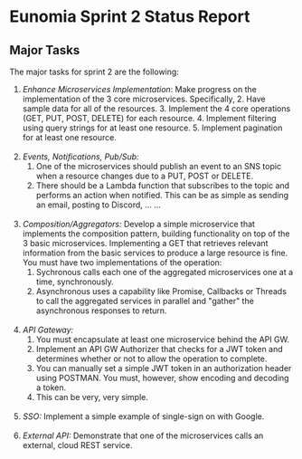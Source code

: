# Eunomia Sprint 2 Status Report

## Major Tasks

The major tasks for sprint 2 are the following:
1. _Enhance Microservices Implementation_: Make progress on the implementation 
of the 3 core microservices. Specifically,
   2. Have sample data for all of the resources.
   3. Implement the 4 core operations (GET, PUT, POST, DELETE) for each
resource.
   4. Implement filtering using query strings for at least one resource.
   5. Implement pagination for at least one resource.<br><br>
6. _Events, Notifications, Pub/Sub:_ 
   1. One of the microservices should publish an event to an SNS
   topic when a resource changes due to a PUT, POST or DELETE.
   2. There should be a Lambda function that subscribes to the
topic and performs an action when notified. This can be as simple
as sending an email, posting to Discord, ... ...<br><br>
3. _Composition/Aggregators:_ Develop a simple microservice that
implements the composition pattern, building functionality on top of
the 3 basic microservices. Implementing a GET that retrieves relevant
information from the basic services to produce a large resource is fine.
You must have two implementations of the operation:
   1. Sychronous calls each one of the aggregated microservices one
at a time, synchronously.
   2. Asynchronous uses a capability like Promise, Callbacks or Threads
to call the aggregated services in parallel and "gather" the asynchronous
responses to return.<br><br>
4. _API Gateway:_
   1. You must encapsulate at least one microservice behind the API GW.
   2. Implement an API GW Authorizer that checks for a JWT token and
determines whether or not to allow the operation to complete.
   3. You can manually set a simple JWT token in an authorization
header using POSTMAN. You must, however, show encoding and decoding
a token.
   3. This can be very, very simple.<br><br>
5. _SSO:_ Implement a simple example of single-sign on with Google.<br><br>
6. _External API:_ Demonstrate that one of the microservices calls an external, cloud REST service.